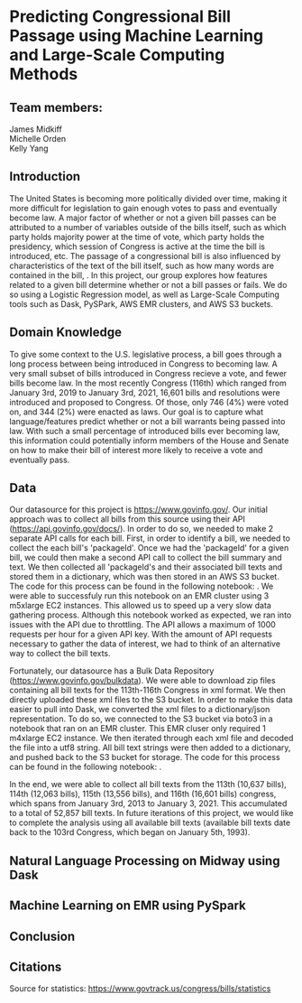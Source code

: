 # Predicting Congressional Bill Passage using Machine Learning and Large-Scale Computing Methods

## Team members:
James Midkiff<br/>
Michelle Orden<br/>
Kelly Yang<br/>

## Introduction

The United States is becoming more politically divided over time, making it more difficult for legislation to gain enough votes to pass and eventually become law. A major factor of whether or not a given bill passes can be attributed to a number of variables outside of the bills itself, such as which party holds majority power at the time of vote, which party holds the presidency, which session of Congress is active at the time the bill is introduced, etc. The passage of a congressional bill is also influenced by characteristics of the text of the bill itself, such as how many words are contained in the bill, <insert a few more characteristcs>. In this project, our group explores how features related to a given bill determine whether or not a bill passes or fails. We do so using a Logistic Regression model, as well as Large-Scale Computing tools such as Dask, PySPark, AWS EMR clusters, and AWS S3 buckets.


## Domain Knowledge

To give some context to the U.S. legislative process, a bill goes through a long process between being introduced in Congress to becoming law. A very small subset of bills introduced in Congress recieve a vote, and fewer bills become law. In the most recently Congress (116th) which ranged from January 3rd, 2019 to January 3rd, 2021, 16,601 bills and resolutions were introduced and proposed to Congress. Of those, only 746 (4%) were voted on, and 344 (2%) were enacted as laws. Our goal is to capture what language/features predict whether or not a bill warrants being passed into law. With such a small percentage of introduced bills ever becoming law, this information could potentially inform members of the House and Senate on how to make their bill of interest more likely to receive a vote and eventually pass.

## Data

Our datasource for this project is https://www.govinfo.gov/. Our initial approach was to collect all bills from this source using their API (https://api.govinfo.gov/docs/). In order to do so, we needed to make 2 separate API calls for each bill. First, in order to identify a bill, we needed to collect the each bill's 'packageId'. Once we had the 'packageId' for a given bill, we could then make a second API call to collect the bill summary and text. We then collected all 'packageId's and their associated bill texts and stored them in a dictionary, which was then stored in an AWS S3 bucket. The code for this process can be found in the following notebook: <insert link to get_bills.ipynb>. We were able to successfuly run this notebook on an EMR cluster using 3 m5xlarge EC2 instances. This allowed us to speed up a very slow data gathering process. Although this notebook worked as expected, we ran into issues with the API due to throttling. The API allows a maximum of 1000 requests per hour for a given API key. With the amount of API requests necessary to gather the data of interest, we had to think of an alternative way to collect the bill texts.

Fortunately, our datasource has a Bulk Data Repository (https://www.govinfo.gov/bulkdata). We were able to download zip files containing all bill texts for the 113th-116th Congress in xml format. We then directly uploaded these xml files to the S3 bucket. In order to make this data easier to pull into Dask, we converted the xml files to a dictionary/json representation. To do so, we connected to the S3 bucket via boto3 in a notebook that ran on an EMR cluster. This EMR cluser only required 1 m4xlarge EC2 instance. We then iterated through each xml file and decoded the file into a utf8 string. All bill text strings were then added to a dictionary, and pushed back to the S3 bucket for storage. The code for this process can be found in the following notebook: <insert link to convert_xml.ipynb>.

In the end, we were able to collect all bill texts from the 113th (10,637 bills), 114th (12,063 bills), 115th (13,556 bills), and 116th (16,601 bills) congress, which spans from January 3rd, 2013 to January 3, 2021. This accumulated to a total of 52,857 <check that this is correct> bill texts. In future iterations of this project, we would like to complete the analysis using all available bill texts (available bill texts date back to the 103rd Congress, which began on January 5th, 1993).

## Natural Language Processing on Midway using Dask

## Machine Learning on EMR using PySpark

## Conclusion

## Citations

Source for statistics: https://www.govtrack.us/congress/bills/statistics
